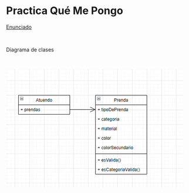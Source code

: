 # Practica Qué Me Pongo

[Enunciado](https://docs.google.com/document/d/1k1f-9AuIohlBGB2soSNePJ6jLxM37_tZeSD-hW_esIQ/edit#heading=h.uyku9mnteh0t)

</br>

Diagrama de clases

</br>

![diagrama](diagrama.PNG)




